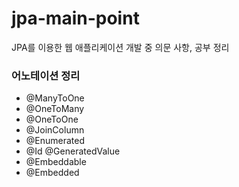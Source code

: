 # jpa-main-point
JPA를 이용한 웹 애플리케이션 개발 중 의문 사항, 공부 정리


<h3>어노테이션 정리</h3>
<ul>
  <li>@ManyToOne</li>
  <li>@OneToMany</li>
  <li>@OneToOne</li>
  <li>@JoinColumn</li>
  <li>@Enumerated</li>
  <li>@Id @GeneratedValue</li>
  <li>@Embeddable</li>
  <li>@Embedded</li>
</ul>

